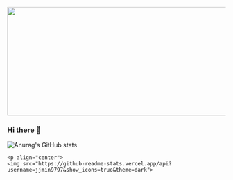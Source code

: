 <p align="center">
    <img width="1000" height="250" src="https://user-images.githubusercontent.com/51317476/204100955-eff161d5-3cb9-4de1-9162-40aac0405678.png">
</p>



### Hi there 👋


![Anurag's GitHub stats](https://github-readme-stats.vercel.app/api?username=jjmin9797&show_icons=true&theme=dark)
<!--
**jjmin9797/jjmin9797** is a ✨ _special_ ✨ repository because its `README.md` (this file) appears on your GitHub profile.

Here are some ideas to get you started:
![Anurag's GitHub stats](https://github-readme-stats.vercel.app/api?username=jjmin9797&show_icons=true&theme=dark)

- 🔭 I’m currently working on ...
- 🌱 I’m currently learning ...
- 👯 I’m looking to collaborate on ...
- 🤔 I’m looking for help with ...
- 💬 Ask me about ...
- 📫 How to reach me: ...
- 😄 Pronouns: ...
- ⚡ Fun fact: ...
-->
    
    <p align="center">
    <img src="https://github-readme-stats.vercel.app/api?username=jjmin9797&show_icons=true&theme=dark">
</p>
